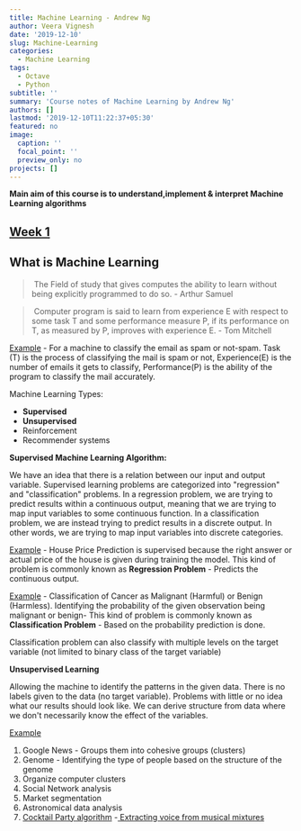 ```yaml
---
title: Machine Learning - Andrew Ng
author: Veera Vignesh
date: '2019-12-10'
slug: Machine-Learning
categories:
  - Machine Learning
tags:
  - Octave
  - Python
subtitle: ''
summary: 'Course notes of Machine Learning by Andrew Ng'
authors: []
lastmod: '2019-12-10T11:22:37+05:30'
featured: no
image:
  caption: ''
  focal_point: ''
  preview_only: no
projects: []
---
```


**Main aim of this course is to understand,implement & interpret Machine Learning algorithms**

## [Week 1](Week1.pdf)

## What is Machine Learning

> ​	The Field of study that gives computes the ability to learn without being explicitly programmed to do so. - Arthur Samuel

> ​	Computer program is said to learn from experience E with respect to some task T and some performance measure P, if its performance on T, as measured by P, improves with experience E. - Tom Mitchell

<u>Example</u> - For a machine to classify the email as spam or not-spam. Task (T) is the process of classifying the mail is spam or not, Experience(E) is the number of emails it gets to classify, Performance(P) is the ability of the program to classify the mail accurately.

Machine Learning Types:

- **Supervised** 
- **Unsupervised**
- Reinforcement
- Recommender systems

**Supervised Machine Learning Algorithm:**

We have an idea that there is a relation between our input and output variable.  Supervised learning problems are categorized into "regression" and "classification" problems. In a regression problem, we are trying to predict results within a continuous output, meaning that we are trying to map input variables to some continuous function. In a classification problem, we are instead trying to predict results in a discrete output. In other words, we are trying to map input variables into discrete categories. 

<u>Example</u> - House Price Prediction is supervised because the right answer or actual price of the house is given during training the model. This kind of problem is commonly known as **Regression Problem** - Predicts the continuous output.

<u>Example</u> - Classification of Cancer as Malignant (Harmful) or Benign (Harmless). Identifying the probability of the given observation being malignant or benign- This kind of problem is commonly known as **Classification Problem** - Based on the probability prediction is done.

Classification problem can also classify with multiple levels on the target variable (not limited to binary class of the target variable)

**Unsupervised Learning**

Allowing the machine to identify the patterns in the given data. There is no labels given to the data (no target variable).  Problems with little or no idea what our results should look like. We can derive structure from data where we don't necessarily know the effect of the variables. 

<u>Example</u> 

1. Google News - Groups them into cohesive groups (clusters)
2. Genome - Identifying the type of people based on the structure of the genome
3. Organize computer clusters
4. Social Network analysis
5. Market segmentation
6. Astronomical data analysis
7. [Cocktail Party algorithm]() -[ Extracting voice from musical mixtures](https://arxiv.org/abs/1504.04658)











